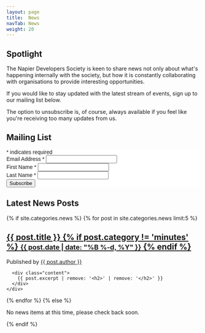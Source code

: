 ```yaml
---
layout: page
title:  News
navTab: News
weight: 20
---
```


## Spotlight
The Napier Developers Society is keen to share news not only about what's happening internally with the society, but how it is constantly collaborating with organisations to provide interesting opportunities.

If you would like to stay updated with the latest stream of events, sign up to our mailing list below.

The option to unsubscribe is, of course, always available if you feel like you're receiving too many updates from us.

## Mailing List
<!-- Begin MailChimp Signup Form -->
<link href="//cdn-images.mailchimp.com/embedcode/classic-081711.css" rel="stylesheet" type="text/css">
<style type="text/css">
	#mc_embed_signup{background:#fff; clear:left; font:14px Helvetica,Arial,sans-serif; }
	/* Add your own MailChimp form style overrides in your site stylesheet or in this style block.
	   We recommend moving this block and the preceding CSS link to the HEAD of your HTML file. */
</style>
<div id="mc_embed_signup">
<form action="//napierdevsoc.us9.list-manage.com/subscribe/post?u=6348bfc49a97aec46af2b102d&amp;id=85c32cc3f1" method="post" id="mc-embedded-subscribe-form" name="mc-embedded-subscribe-form" class="validate" target="_blank" novalidate>
    <div id="mc_embed_signup_scroll">
<div class="indicates-required"><span class="asterisk">*</span> indicates required</div>
<div class="mc-field-group">
	<label for="mce-EMAIL">Email Address  <span class="asterisk">*</span>
</label>
	<input type="email" value="" name="EMAIL" class="required email" id="mce-EMAIL">
</div>
<div class="mc-field-group">
	<label for="mce-FNAME">First Name  <span class="asterisk">*</span>
</label>
	<input type="text" value="" name="FNAME" class="required" id="mce-FNAME">
</div>
<div class="mc-field-group">
	<label for="mce-LNAME">Last Name  <span class="asterisk">*</span>
</label>
	<input type="text" value="" name="LNAME" class="required" id="mce-LNAME">
</div>
	<div id="mce-responses" class="clear">
		<div class="response" id="mce-error-response" style="display:none"></div>
		<div class="response" id="mce-success-response" style="display:none"></div>
	</div>    <!-- real people should not fill this in and expect good things - do not remove this or risk form bot signups-->
    <div style="position: absolute; left: -5000px;"><input type="text" name="b_6348bfc49a97aec46af2b102d_85c32cc3f1" tabindex="-1" value=""></div>
    <div class="clear"><input type="submit" value="Subscribe" name="subscribe" id="mc-embedded-subscribe" class="button"></div>
    </div>
</form>
</div>
<script type='text/javascript' src='//s3.amazonaws.com/downloads.mailchimp.com/js/mc-validate.js'></script><script type='text/javascript'>(function($) {window.fnames = new Array(); window.ftypes = new Array();fnames[0]='EMAIL';ftypes[0]='email';fnames[1]='FNAME';ftypes[1]='text';fnames[2]='LNAME';ftypes[2]='text';fnames[3]='MMERGE3';ftypes[3]='text';fnames[4]='MMERGE4';ftypes[4]='text';}(jQuery));var $mcj = jQuery.noConflict(true);</script>
<!--End mc_embed_signup-->

## Latest News Posts
<div class="posts">
  {% if site.categories.news %}
  {% for post in site.categories.news limit:5 %}
    <div class="post">  
      <h2>
        <a href="{{ post.url | prepend: site.baseurl }}">
          {{ post.title }}
          {% if post.category != 'minutes' %}
            <small>{{ post.date | date: "%B %-d, %Y" }}</small>
          {% endif %}
        </a>
      </h3>
      <p class="post-meta">
        Published by <a href="https://github.com/{{ post.author }}">{{ post.author }}</a>
      </p>


      <div class="content">
        {{ post.excerpt | remove: '<h2>' | remove: '</h2>' }}
      </div>
    </div>
  {% endfor %}
  {% else %}
  <p> No news items at this time, please check back soon. </p>
  {% endif %}
</div>